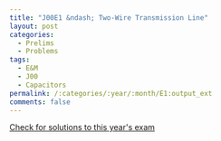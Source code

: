 ```yaml
---
title: "J00E1 &ndash; Two-Wire Transmission Line"
layout: post
categories:
  - Prelims
  - Problems
tags:
  - E&M
  - J00
  - Capacitors
permalink: /:categories/:year/:month/E1:output_ext
comments: false
---
```

<object data="2000J1E.pdf" type="application/pdf" width="100%" height="500"></object>
<div class="message"><a href='https://princetonprelim.com/prelim/4/'>Check for solutions to this year's exam</a></div>